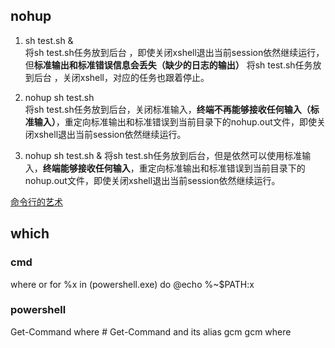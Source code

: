 ## nohup

1. sh test.sh &  
将sh test.sh任务放到后台 ，即使关闭xshell退出当前session依然继续运行，但**标准输出和标准错误信息会丢失（缺少的日志的输出）**
将sh test.sh任务放到后台 ，关闭xshell，对应的任务也跟着停止。

2. nohup sh test.sh  
将sh test.sh任务放到后台，关闭标准输入，**终端不再能够接收任何输入（标准输入）**，重定向标准输出和标准错误到当前目录下的nohup.out文件，即使关闭xshell退出当前session依然继续运行。

3. nohup sh test.sh  & 
将sh test.sh任务放到后台，但是依然可以使用标准输入，**终端能够接收任何输入**，重定向标准输出和标准错误到当前目录下的nohup.out文件，即使关闭xshell退出当前session依然继续运行。

[命令行的艺术](https://github.com/jlevy/the-art-of-command-line/blob/master/README-zh.md)

## which

### cmd
where 
or
for %x in (powershell.exe) do @echo %~$PATH:x
### powershell
Get-Command where # Get-Command and its alias gcm
gcm where